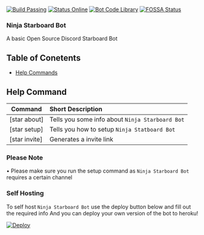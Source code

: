 [![Build Passing](https://img.shields.io/badge/build-Passing%20-green.svg?style=flat)](https://github.com/GrimDesignsFiveM/NinjaBot2.0/) [![Status Online](https://img.shields.io/badge/status-Online%20-brightgreen.svg?style=flat)](https://github.com/GrimDesignsFiveM/NinjaBot2.0/) [![Bot Code Library](https://img.shields.io/badge/code-discord.js-yellowgreen.svg)](https://discord.js.org/#/) [![FOSSA Status](https://app.fossa.io/api/projects/git%2Bgithub.com%2FGrimDesignsFiveM%2FNinjaBot2.0.svg?type=shield)](https://app.fossa.io/projects/git%2Bgithub.com%2FGrimDesignsFiveM%2FNinjaBot2.0?ref=badge_shield)


### Ninja Starboard Bot
A basic Open Source Discord Starboard Bot

## Table of Conetents
- [Help Commands](#help)

<a name="help"></a>
## Help Command

| Command           | Short Description      |
| ----------------- |:---------------------- |
| [star about]  | Tells you some info about `Ninja Starboard Bot`|
| [star setup] | Tells you how to setup `Ninja Statboard Bot`  |
| [star invite] | Generates a invite link |

### Please Note
•  Please make sure you run the setup command as `Ninja Starboard Bot` requires a certain channel

### Self Hosting
To self host `Ninja Starboard Bot` use the deploy button below and fill out the required info
And you can deploy your own version of the bot to heroku!

<a href="https://heroku.com/deploy?template=https://github.com/GrimDesignsFiveM/Ninja-Starboard-Bot&env[PREFIX]=star">
  <img src="https://www.herokucdn.com/deploy/button.svg" alt="Deploy">
</a>
